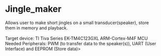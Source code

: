 # Jingle_maker
Allows user to make short jingles on a small transducer(speaker), store them in memory and playback.<br>
<br>
Target device: TI Tiva Series EK-TM4C123GXL ARM-Cortex-M4F MCU
Needed Peripherals: PWM (to transfer data to the speaker(s)), UART (User Interface) and EEPROM (Store data)>

